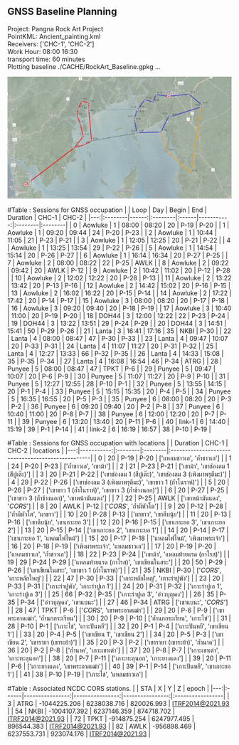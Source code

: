 ## GNSS Baseline Planning

Project:   Pangna Rock Art Project  
PointKML:  Ancient_painting.kml  
Receivers:  ['CHC-1', 'CHC-2']  
Work Hour:  08:00 16:30  
transport time:  60 minutes  
Plotting baseline ./CACHE/RockArt_Baseline.gpkg ...  


![alt text](https://github.com/phisan-chula/GNSS-Calibration/blob/main/BaselinePlanning/Baseline_AWLK_TPKT.png)

#Table : Sessions for GNSS occupation 
|    | Loop    |   Day | Begin   | End   |   Duration | CHC-1   | CHC-2   |
|---:|:--------|------:|:--------|:------|-----------:|:--------|:--------|
|  0 | Aowluke |     1 | 08:00   | 08:20 |         20 | P-19    | P-20    |
|  1 | Aowluke |     1 | 09:20   | 09:44 |         24 | P-20    | P-23    |
|  2 | Aowluke |     1 | 10:44   | 11:05 |         21 | P-23    | P-21    |
|  3 | Aowluke |     1 | 12:05   | 12:25 |         20 | P-21    | P-22    |
|  4 | Aowluke |     1 | 13:25   | 13:54 |         29 | P-22    | P-26    |
|  5 | Aowluke |     1 | 14:54   | 15:14 |         20 | P-26    | P-27    |
|  6 | Aowluke |     1 | 16:14   | 16:34 |         20 | P-27    | P-25    |
|  7 | Aowluke |     2 | 08:00   | 08:22 |         22 | P-25    | AWLK    |
|  8 | Aowluke |     2 | 09:22   | 09:42 |         20 | AWLK    | P-12    |
|  9 | Aowluke |     2 | 10:42   | 11:02 |         20 | P-12    | P-28    |
| 10 | Aowluke |     2 | 12:02   | 12:22 |         20 | P-28    | P-13    |
| 11 | Aowluke |     2 | 13:22   | 13:42 |         20 | P-13    | P-16    |
| 12 | Aowluke |     2 | 14:42   | 15:02 |         20 | P-16    | P-15    |
| 13 | Aowluke |     2 | 16:02   | 16:22 |         20 | P-15    | P-14    |
| 14 | Aowluke |     2 | 17:22   | 17:42 |         20 | P-14    | P-17    |
| 15 | Aowluke |     3 | 08:00   | 08:20 |         20 | P-17    | P-18    |
| 16 | Aowluke |     3 | 09:20   | 09:40 |         20 | P-18    | P-19    |
| 17 | Aowluke |     3 | 10:40   | 11:00 |         20 | P-19    | P-20    |
| 18 | DOH44   |     3 | 12:00   | 12:22 |         22 | P-23    | P-24    |
| 19 | DOH44   |     3 | 13:22   | 13:51 |         29 | P-24    | P-29    |
| 20 | DOH44   |     3 | 14:51   | 15:41 |         50 | P-29    | P-26    |
| 21 | Lanta   |     3 | 16:41   | 17:16 |         35 | NKBI    | P-30    |
| 22 | Lanta   |     4 | 08:00   | 08:47 |         47 | P-30    | P-33    |
| 23 | Lanta   |     4 | 09:47   | 10:07 |         20 | P-33    | P-31    |
| 24 | Lanta   |     4 | 11:07   | 11:27 |         20 | P-31    | P-32    |
| 25 | Lanta   |     4 | 12:27   | 13:33 |         66 | P-32    | P-35    |
| 26 | Lanta   |     4 | 14:33   | 15:08 |         35 | P-35    | P-34    |
| 27 | Lanta   |     4 | 16:08   | 16:54 |         46 | P-34    | ATRG    |
| 28 | Punyee  |     5 | 08:00   | 08:47 |         47 | TPKT    | P-6     |
| 29 | Punyee  |     5 | 09:47   | 10:07 |         20 | P-6     | P-9     |
| 30 | Punyee  |     5 | 11:07   | 11:27 |         20 | P-9     | P-10    |
| 31 | Punyee  |     5 | 12:27   | 12:55 |         28 | P-10    | P-1     |
| 32 | Punyee  |     5 | 13:55   | 14:15 |         20 | P-1     | P-4     |
| 33 | Punyee  |     5 | 15:15   | 15:35 |         20 | P-4     | P-5     |
| 34 | Punyee  |     5 | 16:35   | 16:55 |         20 | P-5     | P-3     |
| 35 | Punyee  |     6 | 08:00   | 08:20 |         20 | P-3     | P-2     |
| 36 | Punyee  |     6 | 09:20   | 09:40 |         20 | P-2     | P-8     |
| 37 | Punyee  |     6 | 10:40   | 11:00 |         20 | P-8     | P-7     |
| 38 | Punyee  |     6 | 12:00   | 12:20 |         20 | P-7     | P-11    |
| 39 | Punyee  |     6 | 13:20   | 13:40 |         20 | P-11    | P-6     |
| 40 | link-1  |     6 | 14:40   | 15:19 |         39 | P-1     | P-14    |
| 41 | link-2  |     6 | 16:19   | 16:57 |         38 | P-10    | P-19    |


#Table : Sessions for GNSS occupation with locations
|    |   Duration | CHC-1   | CHC-2   | locations                                         |
|---:|-----------:|:--------|:--------|:--------------------------------------------------|
|  0 |         20 | P-19    | P-20    | ['แหลมชาวเล', 'ถ้ำชาวเล']                          |
|  1 |         24 | P-20    | P-23    | ['ถ้ำชาวเล', 'เขาม้า']                              |
|  2 |         21 | P-23    | P-21    | ['เขาม้า', 'เขาช่องลม 1 (สีปูเต๊ะ)']                   |
|  3 |         20 | P-21    | P-22    | ['เขาช่องลม 1 (สีปูเต๊ะ)', 'เขาช่องลม 3 (เพิงผาพรุตีมะ)'] |
|  4 |         29 | P-22    | P-26    | ['เขาช่องลม 3 (เพิงผาพรุตีมะ)', 'เขาขาว 1 (ถ้ำโนราห์)'] |
|  5 |         20 | P-26    | P-27    | ['เขาขาว 1 (ถ้ำโนราห์)', 'เขาขาว 3 (ถ้ำช้างนอก)']     |
|  6 |         20 | P-27    | P-25    | ['เขาขาว 3 (ถ้ำช้างนอก)', 'เขาหน้ามันแดง']            |
|  7 |         22 | P-25    | AWLK    | ['เขาหน้ามันแดง', '*CORS*']                         |
|  8 |         20 | AWLK    | P-12    | ['*CORS*', 'ถ้ำผีหัวโต']                             |
|  9 |         20 | P-12    | P-28    | ['ถ้ำผีหัวโต', 'ผาขาว']                              |
| 10 |         20 | P-28    | P-13    | ['ผาขาว', 'เขาตีบนุ้ย']                              |
| 11 |         20 | P-13    | P-16    | ['เขาตีบนุ้ย', 'เขาเกาะยอ 3']                        |
| 12 |         20 | P-16    | P-15    | ['เขาเกาะยอ 3', 'เขาเกาะยอ 2']                    |
| 13 |         20 | P-15    | P-14    | ['เขาเกาะยอ 2', 'เขาเกาะยอ 1']                    |
| 14 |         20 | P-14    | P-17    | ['เขาเกาะยอ 1', 'แหลมไฟไหม้']                      |
| 15 |         20 | P-17    | P-18    | ['แหลมไฟไหม้', 'เพิงผาพระเจ้า']                      |
| 16 |         20 | P-18    | P-19    | ['เพิงผาพระเจ้า', 'แหลมชาวเล']                      |
| 17 |         20 | P-19    | P-20    | ['แหลมชาวเล', 'ถ้ำชาวเล']                          |
| 18 |         22 | P-23    | P-24    | ['เขาม้า', 'แหลมท้ายแรด (กาโรส)']                   |
| 19 |         29 | P-24    | P-29    | ['แหลมท้ายแรด (กาโรส)', 'เขาเขียนในสระ']            |
| 20 |         50 | P-29    | P-26    | ['เขาเขียนในสระ', 'เขาขาว 1 (ถ้ำโนราห์)']            |
| 21 |         35 | NKBI    | P-30    | ['*CORS*', 'เกาะหลักใหญ่']                          |
| 22 |         47 | P-30    | P-33    | ['เกาะหลักใหญ่', 'เกาะร่าปูพัง']                       |
| 23 |         20 | P-33    | P-31    | ['เกาะร่าปูพัง', 'เกาะร่าปูเล 1']                      |
| 24 |         20 | P-31    | P-32    | ['เกาะร่าปูเล 1', 'เกาะร่าปูเล 3']                    |
| 25 |         66 | P-32    | P-35    | ['เกาะร่าปูเล 3', 'อ่าวบุญคง']                        |
| 26 |         35 | P-35    | P-34    | ['อ่าวบุญคง', 'เขาแบนะ']                            |
| 27 |         46 | P-34    | ATRG    | ['เขาแบนะ', '*CORS*']                             |
| 28 |         47 | TPKT    | P-6     | ['*CORS*', 'เขาพระอาดเฒ่า']                        |
| 29 |         20 | P-6     | P-9     | ['เขาพระอาดเฒ่า', 'ถ้ำนกกระเรียน']                   |
| 30 |         20 | P-9     | P-10    | ['ถ้ำนกกระเรียน', 'เกาะไข่']                         |
| 31 |         28 | P-10    | P-1     | ['เกาะไข่', 'เกาะปันหยี']                            |
| 32 |         20 | P-1     | P-4     | ['เกาะปันหยี', 'เขาเขียน 1']                         |
| 33 |         20 | P-4     | P-5     | ['เขาเขียน 1', 'เขาเขียน 2']                        |
| 34 |         20 | P-5     | P-3     | ['เขาเขียน 2', 'เขารายา (เขาระย้า)']                |
| 35 |         20 | P-3     | P-2     | ['เขารายา (เขาระย้า)', 'ถ้ำนาค']                    |
| 36 |         20 | P-2     | P-8     | ['ถ้ำนาค', 'เกาะเขาเต่า']                           |
| 37 |         20 | P-8     | P-7     | ['เกาะเขาเต่า', 'เกาะทะลุนอก']                      |
| 38 |         20 | P-7     | P-11    | ['เกาะทะลุนอก', 'เกาะยางแดง']                      |
| 39 |         20 | P-11    | P-6     | ['เกาะยางแดง', 'เขาพระอาดเฒ่า']                    |
| 40 |         39 | P-1     | P-14    | ['เกาะปันหยี', 'เขาเกาะยอ 1']                       |
| 41 |         38 | P-10    | P-19    | ['เกาะไข่', 'แหลมชาวเล']                           |

#Table : Associated NCDC CORS stations.
|    | STA   |               X |               Y |               Z | epoch            |
|---:|:------|----------------:|----------------:|----------------:|:-----------------|
|  3 | ATRG  |    -1044225.206 |     6238038.716 |      820026.993 | ITRF2014@2021.93 |
| 54 | NKBI  |    -1004107.392 |     6237146.359 |      874718.702 | ITRF2014@2021.93 |
| 72 | TPKT  |     -914875.254 |     6247977.495 |      896544.383 | ITRF2014@2021.93 |
| 82 | AWLK  |     -956898.469 |     6237553.731 |      923074.176 | ITRF2014@2021.93 |

